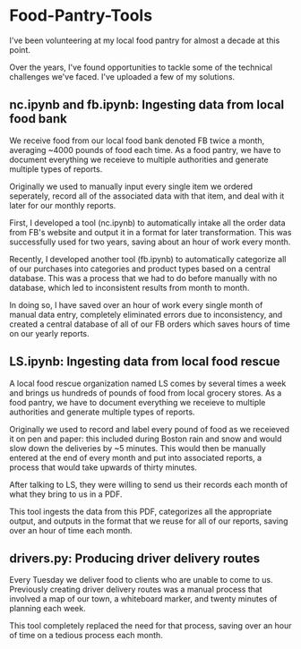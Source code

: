 # Food-Pantry-Tools

I've been volunteering at my local food pantry for almost a decade at this point. 

Over the years, I've found opportunities to tackle some of the technical challenges we've faced. I've uploaded a few of my solutions.

## nc.ipynb and fb.ipynb: Ingesting data from local food bank

We receive food from our local food bank denoted FB twice a month, averaging ~4000 pounds of food each time. As a food pantry, we have to document everything we receieve to multiple authorities and generate multiple types of reports.

Originally we used to manually input every single item we ordered seperately, record all of the associated data with that item, and deal with it later for our monthly reports.

First, I developed a tool (nc.ipynb) to automatically intake all the order data from FB's website and output it in a format for later transformation. This was successfully used for two years, saving about an hour of work every month.

Recently, I developed another tool (fb.ipynb) to automatically categorize all of our purchases into categories and product types based on a central database. This was a process that we had to do before manually with no database, which led to inconsistent results from month to month. 

In doing so, I have saved over an hour of work every single month of manual data entry, completely eliminated errors due to inconsistency, and created a central database of all of our FB orders which saves hours of time on our yearly reports.

## LS.ipynb: Ingesting data from local food rescue

A local food rescue organization named LS comes by several times a week and brings us hundreds of pounds of food from local grocery stores. As a food pantry, we have to document everything we receieve to multiple authorities and generate multiple types of reports.

Originally we used to record and label every pound of food as we receieved it on pen and paper: this included during Boston rain and snow and would slow down the deliveries by ~5 minutes. This would then be manually entered at the end of every month and put into associated reports, a process that would take upwards of thirty minutes.

After talking to LS, they were willing to send us their records each month of what they bring to us in a PDF. 

This tool ingests the data from this PDF, categorizes all the appropriate output, and outputs in the format that we reuse for all of our reports, saving over an hour of time each month.

## drivers.py: Producing driver delivery routes

Every Tuesday we deliver food to clients who are unable to come to us. Previously creating driver delivery routes was a manual process that involved a map of our town, a whiteboard marker, and twenty minutes of planning each week. 

This tool completely replaced the need for that process, saving over an hour of time on a tedious process each month.
